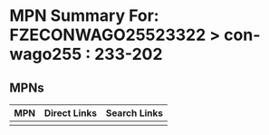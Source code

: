 



# MPN Summary For: FZECONWAGO25523322 > con-wago255 : 233-202

## MPNs
  

|MPN|Direct Links|Search Links|
| :--- | :--- | :--- |
||||
